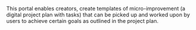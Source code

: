 This portal enables creators, create templates of micro-improvement (a digital project plan with tasks) that can be picked up and worked upon by users to achieve certain goals as outlined in the project plan.
